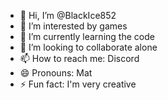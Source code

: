 - 👋 Hi, I’m @BlackIce852
- 👀 I’m interested by games
- 🌱 I’m currently learning the code
- 💞️ I’m looking to collaborate alone
- 📫 How to reach me: Discord
- 😄 Pronouns: Mat
- ⚡ Fun fact: I'm very creative

<!---
BlackIce852/BlackIce852 is a ✨ special ✨ repository because its `README.md` (this file) appears on your GitHub profile.
You can click the Preview link to take a look at your changes.
--->
